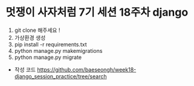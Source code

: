 # 멋쟁이 사자처럼 7기 세션 18주차 django
1. git clone 해주세요 !
2. 가상환경 생성
3. pip install -r requirements.txt 
4. python manage.py makemigrations 
5. python manage.py migrate

- 작성 코드
https://github.com/baeseongh/week18-django_session_practice/tree/search
